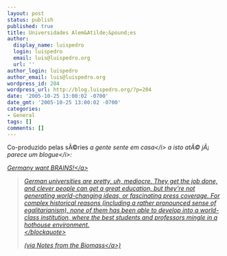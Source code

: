 ```yaml
---
layout: post
status: publish
published: true
title: Universidades Alem&Atilde;&pound;es
author:
  display_name: luispedro
  login: luispedro
  email: luis@luispedro.org
  url: ''
author_login: luispedro
author_email: luis@luispedro.org
wordpress_id: 204
wordpress_url: http://blog.luispedro.org/?p=204
date: '2005-10-25 13:00:02 -0700'
date_gmt: '2005-10-25 13:00:02 -0700'
categories:
- General
tags: []
comments: []
---
```

<p>Co-produzido pelas s&Atilde;&copy;ries <i>a gente sente em casa<&#47;i> a <i>isto at&Atilde;&copy; j&Atilde;&iexcl; parece um blogue<&#47;i>:</p>
<p><a href="http:&#47;&#47;andrewhammel.typepad.com&#47;german_joys&#47;2005&#47;10&#47;brainsbrainsger.html">Germany want BRAINS!<&#47;a></p>
<blockquote><p>
German universities are pretty, uh, mediocre.  They get the job done, and clever people can get a great education, but they're not generating world-changing ideas, or fascinating press coverage.  For complex historical reasons (including a rather pronounced sense of egalitarianism), none of them has been able to develop into a world-class institution, where the best students and professors mingle in a hothouse environment.<br />
<&#47;blockquote></p>
<p>(via <a href="http:&#47;&#47;binf.twoday.net&#47;">Notes from the Biomass<&#47;a>)</p>
